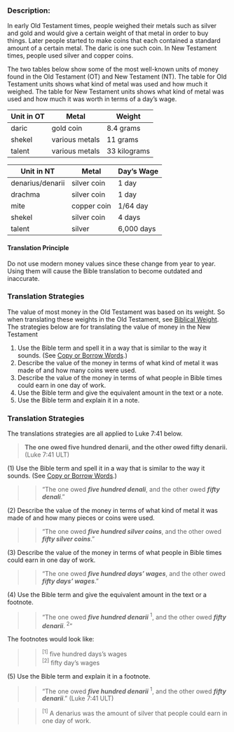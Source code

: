 
### Description:

In early Old Testament times, people weighed their metals such as silver and gold and would give a certain weight of that metal in order to buy things. Later people started to make coins that each contained a standard amount of a certain metal. The daric is one such coin.  In New Testament times, people used silver and copper coins.

The two tables below show some of the most well-known units of money found in the Old Testament (OT) and New Testament (NT). The table for Old Testament units shows what kind of metal was used and how much it weighed. The table for New Testament units shows what kind of metal was used and how much it was worth in terms of a day’s wage.

| Unit in OT | Metal  | Weight  |
| -------- | -------- | -------- |
| daric     | gold coin  | 8.4 grams      |
| shekel | various metals |  11 grams |
| talent | various metals |  33 kilograms|


| Unit in NT |  Metal |  Day’s Wage  |
| -------- | -------- | -------- |
| denarius/denarii | silver coin |  1 day |
| drachma | silver coin |  1 day |
| mite | copper coin|  1/64 day |
| shekel | silver coin |  4 days |
| talent | silver |  6,000 days |

#### Translation Principle

Do not use modern money values since these change from year to year. Using them will cause the Bible translation to become outdated and inaccurate.

### Translation Strategies

The value of most money in the Old Testament was based on its weight. So when translating these weights in the Old Testament, see [Biblical Weight](../translate-bweight/01.md).
The strategies below are for translating the value of money in the New Testament

1. Use the Bible term and spell it in a way that is similar to the way it sounds. (See [Copy or Borrow Words](../translate-transliterate/01.md).)
1. Describe the value of the money in terms of what kind of metal it was made of and how many coins were used.
1. Describe the value of the money in terms of what people in Bible times could earn in one day of work.
1. Use the Bible term and give the equivalent amount in the text or a note.
1. Use the Bible term and explain it in a note.

### Translation Strategies

The translations strategies are all applied to Luke 7:41 below.

> **The one owed five hundred denarii, and the other owed fifty denarii.** (Luke 7:41 ULT)

(1) Use the Bible term and spell it in a way that is similar to the way it sounds. (See [Copy or Borrow Words](../translate-transliterate/01.md).)

>> “The one owed ***five hundred denali***, and the other owed ***fifty denali***.”

(2) Describe the value of the money in terms of what kind of metal it was made of and how many pieces or coins were used.

>> “The one owed ***five hundred silver coins***, and the other owed ***fifty silver coins***.”

(3) Describe the value of the money in terms of what people in Bible times could earn in one day of work.

>> “The one owed ***five hundred days’ wages***, and the other owed ***fifty days’ wages***.”

(4) Use the Bible term and give the equivalent amount in the text or a footnote.

>> “The one owed ***five hundred denarii*** <sup> 1</sup>, and the other owed ***fifty denarii***.<sup> 2</sup>“
    
The footnotes would look like:

>> <sup> [1]</sup> five hundred days’s wages  
>> <sup> [2]</sup> fifty day’s wages

(5) Use the Bible term and explain it in a footnote.

>> “The one owed ***five hundred denarii*** <sup> 1</sup>, and the other owed ***fifty denarii***.” (Luke 7:41 ULT)
  
>> <sup> [1]</sup> A denarius was the amount of silver that people could earn in one day of work.


